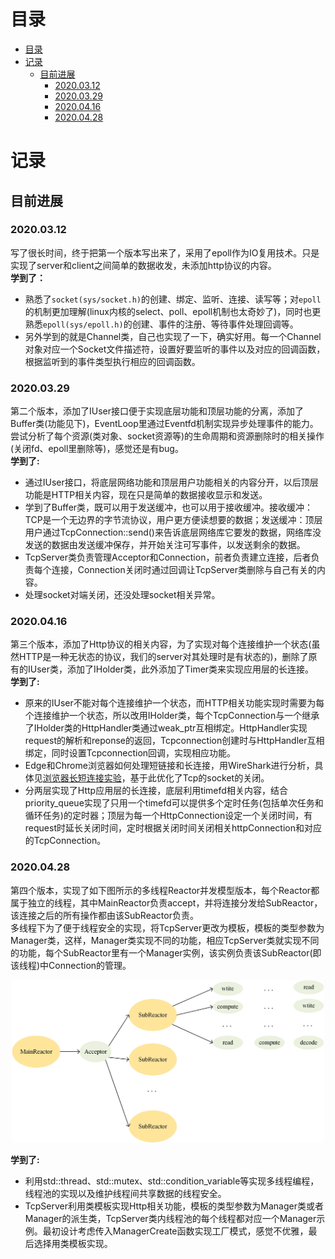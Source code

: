 # 目录
- [目录](#目录)
- [记录](#记录)
  - [目前进展](#目前进展)
    - [2020.03.12](#20200312)
    - [2020.03.29](#20200329)
    - [2020.04.16](#20200416)
    - [2020.04.28](#20200428)



# 记录
## 目前进展
### 2020.03.12
写了很长时间，终于把第一个版本写出来了，采用了epoll作为IO复用技术。只是实现了server和client之间简单的数据收发，未添加http协议的内容。  
**学到了：**  
* 熟悉了`socket(sys/socket.h)`的创建、绑定、监听、连接、读写等；对`epoll`的机制更加理解(linux内核的select、poll、epoll机制也太奇妙了)，同时也更熟悉`epoll(sys/epoll.h)`的创建、事件的注册、等待事件处理回调等。  
* 另外学到的就是Channel类，自己也实现了一下，确实好用。每一个Channel对象对应一个Socket文件描述符，设置好要监听的事件以及对应的回调函数，根据监听到的事件类型执行相应的回调函数。  

### 2020.03.29
第二个版本，添加了IUser接口便于实现底层功能和顶层功能的分离，添加了Buffer类(功能见下)，EventLoop里通过Eventfd机制实现异步处理事件的能力。尝试分析了每个资源(类对象、socket资源等)的生命周期和资源删除时的相关操作(关闭fd、epoll里删除等)，感觉还是有bug。  
**学到了:**
* 通过IUser接口，将底层网络功能和顶层用户功能相关的内容分开，以后顶层功能是HTTP相关内容，现在只是简单的数据接收显示和发送。  
* 学到了Buffer类，既可以用于发送缓冲，也可以用于接收缓冲。接收缓冲：TCP是一个无边界的字节流协议，用户更方便读想要的数据；发送缓冲：顶层用户通过TcpConnection::send()来告诉底层网络库它要发的数据，网络库没发送的数据由发送缓冲保存，并开始关注可写事件，以发送剩余的数据。  
* TcpServer类负责管理Acceptor和Connection，前者负责建立连接，后者负责每个连接，Connection关闭时通过回调让TcpServer类删除与自己有关的内容。  
* 处理socket对端关闭，还没处理socket相关异常。  

### 2020.04.16
第三个版本，添加了Http协议的相关内容，为了实现对每个连接维护一个状态(虽然HTTP是一种无状态的协议，我们的server对其处理时是有状态的)，删除了原有的IUser类，添加了IHolder类，此外添加了Timer类来实现应用层的长连接。  
**学到了:**
* 原来的IUser不能对每个连接维护一个状态，而HTTP相关功能实现时需要为每个连接维护一个状态，所以改用IHolder类，每个TcpConnection与一个继承了IHolder类的HttpHandler类通过weak_ptr互相绑定。HttpHandler实现request的解析和reponse的返回，Tcpconnection创建时与HttpHandler互相绑定，同时设置Tcpconnection回调，实现相应功能。  
* Edge和Chrome浏览器如何处理短链接和长连接，用WireShark进行分析，具体见[浏览器长短连接实验](https://github.com/wu-zero/MyWebServer/blob/master/doc/%E6%B5%8F%E8%A7%88%E5%99%A8%E9%95%BF%E7%9F%AD%E8%BF%9E%E6%8E%A5%E5%AE%9E%E9%AA%8C.md)，基于此优化了Tcp的socket的关闭。
* 分两层实现了Http应用层的长连接，底层利用timefd相关内容，结合priority_queue实现了只用一个timefd可以提供多个定时任务(包括单次任务和循环任务)的定时器；顶层为每一个HttpConnection设定一个关闭时间，有request时延长关闭时间，定时根据关闭时间关闭相关httpConnection和对应的TcpConnection。  

### 2020.04.28
第四个版本，实现了如下图所示的多线程Reactor并发模型版本，每个Reactor都属于独立的线程，其中MainReactor负责accept，并将连接分发给SubReactor，该连接之后的所有操作都由该SubReactor负责。  
多线程下为了便于线程安全的实现，将TcpServer更改为模板，模板的类型参数为Manager类，这样，Manager类实现不同的功能，相应TcpServer类就实现不同的功能，每个SubReactor里有一个Manager实例，该实例负责该SubReactor(即该线程)中Connection的管理。  
  
<div align=center><img width="500"  src="https://github.com/wu-zero/MyWebServer/raw/master/doc/pics/%E5%B9%B6%E5%8F%91%E6%A8%A1%E5%9E%8B%E7%A4%BA%E6%84%8F%E5%9B%BE.jpg"/></div>  

**学到了:**  
* 利用std::thread、std::mutex、std::condition_variable等实现多线程编程，线程池的实现以及维护线程间共享数据的线程安全。  
* TcpServer利用类模板实现Http相关功能，模板的类型参数为Manager类或者Manager的派生类，TcpServer类内线程池的每个线程都对应一个Manager示例。最初设计考虑传入ManagerCreate函数实现工厂模式，感觉不优雅，最后选择用类模板实现。  